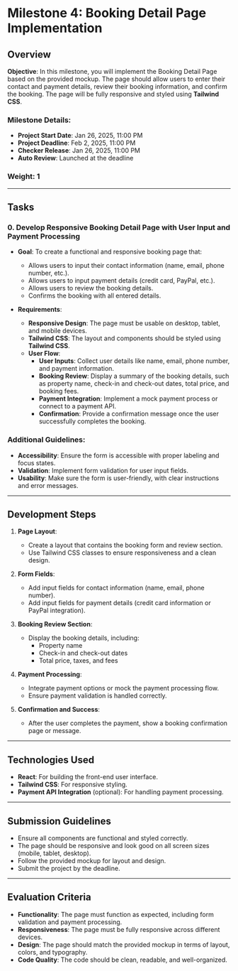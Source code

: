 # Milestone 4: Booking Detail Page Implementation

## Overview

**Objective**: In this milestone, you will implement the Booking Detail Page based on the provided mockup. The page should allow users to enter their contact and payment details, review their booking information, and confirm the booking. The page will be fully responsive and styled using **Tailwind CSS**.

### Milestone Details:
- **Project Start Date**: Jan 26, 2025, 11:00 PM
- **Project Deadline**: Feb 2, 2025, 11:00 PM
- **Checker Release**: Jan 26, 2025, 11:00 PM
- **Auto Review**: Launched at the deadline

### Weight: 1

---

## Tasks

### 0. Develop Responsive Booking Detail Page with User Input and Payment Processing
- **Goal**: To create a functional and responsive booking page that:
  - Allows users to input their contact information (name, email, phone number, etc.).
  - Allows users to input payment details (credit card, PayPal, etc.).
  - Allows users to review the booking details.
  - Confirms the booking with all entered details.
  
- **Requirements**:
  - **Responsive Design**: The page must be usable on desktop, tablet, and mobile devices.
  - **Tailwind CSS**: The layout and components should be styled using **Tailwind CSS**.
  - **User Flow**:
    - **User Inputs**: Collect user details like name, email, phone number, and payment information.
    - **Booking Review**: Display a summary of the booking details, such as property name, check-in and check-out dates, total price, and booking fees.
    - **Payment Integration**: Implement a mock payment process or connect to a payment API.
    - **Confirmation**: Provide a confirmation message once the user successfully completes the booking.

### Additional Guidelines:
- **Accessibility**: Ensure the form is accessible with proper labeling and focus states.
- **Validation**: Implement form validation for user input fields.
- **Usability**: Make sure the form is user-friendly, with clear instructions and error messages.

---

## Development Steps

1. **Page Layout**:
   - Create a layout that contains the booking form and review section.
   - Use Tailwind CSS classes to ensure responsiveness and a clean design.

2. **Form Fields**:
   - Add input fields for contact information (name, email, phone number).
   - Add input fields for payment details (credit card information or PayPal integration).

3. **Booking Review Section**:
   - Display the booking details, including:
     - Property name
     - Check-in and check-out dates
     - Total price, taxes, and fees

4. **Payment Processing**:
   - Integrate payment options or mock the payment processing flow.
   - Ensure payment validation is handled correctly.

5. **Confirmation and Success**:
   - After the user completes the payment, show a booking confirmation page or message.
   
---

## Technologies Used
- **React**: For building the front-end user interface.
- **Tailwind CSS**: For responsive styling.
- **Payment API Integration** (optional): For handling payment processing.

---

## Submission Guidelines

- Ensure all components are functional and styled correctly.
- The page should be responsive and look good on all screen sizes (mobile, tablet, desktop).
- Follow the provided mockup for layout and design.
- Submit the project by the deadline.

---

## Evaluation Criteria

- **Functionality**: The page must function as expected, including form validation and payment processing.
- **Responsiveness**: The page must be fully responsive across different devices.
- **Design**: The page should match the provided mockup in terms of layout, colors, and typography.
- **Code Quality**: The code should be clean, readable, and well-organized.
